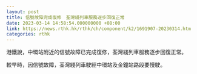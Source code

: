 ```yaml
---
layout: post
title: 信號故障完成復修　荃灣綫列車服務逐步回復正常
date: 2023-03-14 14:58:54.000000000 +08:00
link: https://news.rthk.hk/rthk/ch/component/k2/1691907-20230314.htm
categories: rthk
---
```


港鐵說，中環站附近的信號故障已完成復修，荃灣綫列車服務逐步回復正常。

較早時，因信號故障，荃灣綫列車駛經中環站及金鐘站路段要慢駛。
